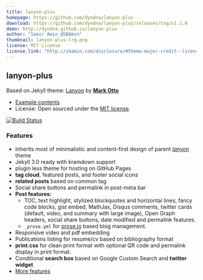 ```yaml
---
title: lanyon-plus
homepage: https://github.com/dyndna/lanyon-plus
download: https://github.com/dyndna/lanyon-plus/releases/tag/v1.1.0
demo: http://dyndna.github.io/lanyon-plus
author: "Samir Amin @SBAmin"
thumbnail: lanyon-plus-lrg.png
license: MIT License
license_link: "http://sbamin.com/disclosure/#theme-major-credit--license"
---
```


## lanyon-plus

Based on Jekyll theme: [Lanyon](http://lanyon.getpoole.com) by [**Mark Otto**](https://github.com/mdo)

* [Example contents](http://dyndna.github.io/lanyon-plus/blog/2013/01/01/example-content/)
* License: Open sourced under the [MIT license](http://sbamin.com/disclosure/#theme-major-credit--license).

[![Build Status](https://travis-ci.org/dyndna/lanyon-plus.svg?branch=master)](https://travis-ci.org/dyndna/lanyon-plus)

### Features

- Inherits most of minimalistic and content-first design of parent [*lanyon*](http://lanyon.getpoole.com) theme
- Jekyll 3.0 ready with kramdown support
- plugin less theme for hosting on GitHub Pages
- **tag cloud**, featured posts, and footer social icons
- **related posts** based on common tag 
- Social share buttons and permalink in post-meta bar
- **Post features:** 
  - TOC, text highlight, stylized blockquotes and horizontal lines, fancy code blocks, gist embed, MathJax, Disqus comments, twitter cards (default, video, and summary with large image), Open Graph headers, social share buttons, date modified and permalink features.
  - `_prose.yml` for [prose.io](http://prose.io) based blog management.
- Responsive video and pdf embedding
- Publications listing for resume/cv based on bibliography format
- **print.css** for clean print format with optional QR code and permalink display in print format.
- Conditional **search box** based on Google Custom Search and **twitter widget**
- [More features](http://sbamin.com/disclosure#i-classfa-fa-thumbs-o-up-credits-for-site-featuresi)
